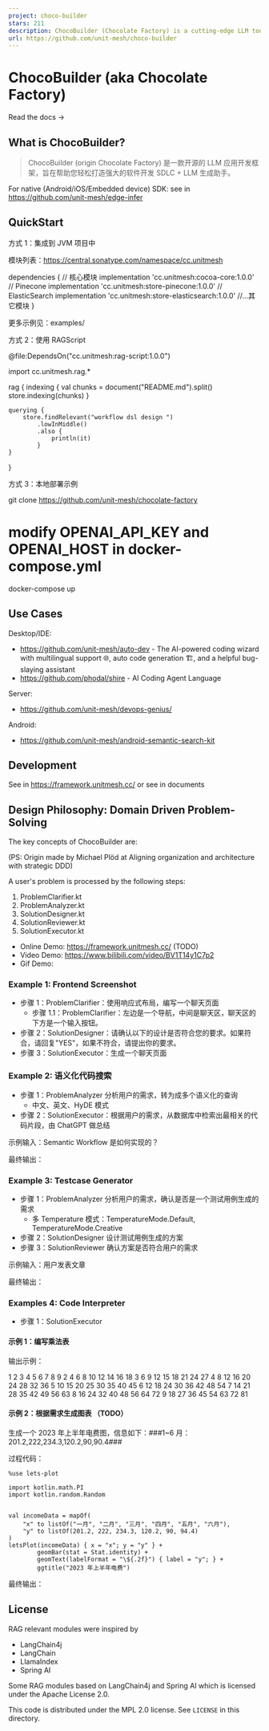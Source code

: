 ```yaml
---
project: choco-builder
stars: 211
description: ChocoBuilder (Chocolate Factory) is a cutting-edge LLM toolkit designed to empower you in creating your very own AI assistant.Chocolate Factory 是一款开源的 LLM 应用开发框架，旨在帮助您轻松打造强大的软件开发 SDLC + LLM 生成助手。无论您是需要生成前端页面、后端 API、SQL 图表，还是测试用例数据，Chocolate Factory 都能满足您的需求。
url: https://github.com/unit-mesh/choco-builder
---
```


ChocoBuilder (aka Chocolate Factory)
====================================

Read the docs →

What is ChocoBuilder?
---------------------

> ChocoBuilder (origin Chocolate Factory) 是一款开源的 LLM 应用开发框架，旨在帮助您轻松打造强大的软件开发 SDLC + LLM 生成助手。

For native (Android/iOS/Embedded device) SDK: see in https://github.com/unit-mesh/edge-infer

QuickStart
----------

方式 1：集成到 JVM 项目中

模块列表：https://central.sonatype.com/namespace/cc.unitmesh

dependencies {
    // 核心模块
    implementation 'cc.unitmesh:cocoa-core:1.0.0'
    // Pinecone
    implementation 'cc.unitmesh:store-pinecone:1.0.0'
    // ElasticSearch
    implementation 'cc.unitmesh:store-elasticsearch:1.0.0'
    //...其它模块
}

更多示例见：examples/

方式 2：使用 RAGScript

@file:DependsOn("cc.unitmesh:rag-script:1.0.0")

import cc.unitmesh.rag.\*

rag {
    indexing {
        val chunks \= document("README.md").split()
        store.indexing(chunks)
    }

    querying {
        store.findRelevant("workflow dsl design ")
            .lowInMiddle()
            .also {
                println(it)
            }
    }
}

方式 3：本地部署示例

git clone https://github.com/unit-mesh/chocolate-factory
# modify OPENAI\_API\_KEY and OPENAI\_HOST in docker-compose.yml
docker-compose up

Use Cases
---------

Desktop/IDE:

-   https://github.com/unit-mesh/auto-dev - The AI-powered coding wizard with multilingual support 🌐, auto code generation 🏗️, and a helpful bug-slaying assistant
-   https://github.com/phodal/shire - AI Coding Agent Language

Server:

-   https://github.com/unit-mesh/devops-genius/

Android:

-   https://github.com/unit-mesh/android-semantic-search-kit

Development
-----------

See in https://framework.unitmesh.cc/ or see in documents

Design Philosophy: Domain Driven Problem-Solving
------------------------------------------------

The key concepts of ChocoBuilder are:

(PS: Origin made by Michael Plöd at Aligning organization and architecture with strategic DDD)

A user's problem is processed by the following steps:

1.  ProblemClarifier.kt
2.  ProblemAnalyzer.kt
3.  SolutionDesigner.kt
4.  SolutionReviewer.kt
5.  SolutionExecutor.kt

-   Online Demo: https://framework.unitmesh.cc/ (TODO)
-   Video Demo: https://www.bilibili.com/video/BV1T14y1C7p2
-   Gif Demo:

### Example 1: Frontend Screenshot

-   步骤 1：ProblemClarifier：使用响应式布局，编写一个聊天页面
    -   步骤 1.1：ProblemClarifier：左边是一个导航，中间是聊天区，聊天区的下方是一个输入按钮。
-   步骤 2：SolutionDesigner：请确认以下的设计是否符合您的要求。如果符合，请回复"YES"，如果不符合，请提出你的要求。
-   步骤 3：SolutionExecutor：生成一个聊天页面

### Example 2: 语义化代码搜索

-   步骤 1：ProblemAnalyzer 分析用户的需求，转为成多个语义化的查询
    -   中文、英文、HyDE 模式
-   步骤 2：SolutionExecutor：根据用户的需求，从数据库中检索出最相关的代码片段，由 ChatGPT 做总结

示例输入：Semantic Workflow 是如何实现的？

最终输出：

### Example 3: Testcase Generator

-   步骤 1：ProblemAnalyzer 分析用户的需求，确认是否是一个测试用例生成的需求
    -   多 Temperature 模式：TemperatureMode.Default, TemperatureMode.Creative
-   步骤 2：SolutionDesigner 设计测试用例生成的方案
-   步骤 3：SolutionReviewer 确认方案是否符合用户的需求

示例输入：用户发表文章

最终输出：

### Examples 4: Code Interpreter

-   步骤 1：SolutionExecutor

#### 示例 1：编写乘法表

输出示例：

1    2    3    4    5    6    7    8    9
2    4    6    8    10    12    14    16    18
3    6    9    12    15    18    21    24    27
4    8    12    16    20    24    28    32    36
5    10    15    20    25    30    35    40    45
6    12    18    24    30    36    42    48    54
7    14    21    28    35    42    49    56    63
8    16    24    32    40    48    56    64    72
9    18    27    36    45    54    63    72    81    

#### 示例 2：根据需求生成图表 （TODO）

生成一个 2023 年上半年电费图，信息如下：###1~6 月：201.2,222,234.3,120.2,90,90.4###

过程代码：

```
%use lets-plot

import kotlin.math.PI
import kotlin.random.Random


val incomeData = mapOf(
    "x" to listOf("一月", "二月", "三月", "四月", "五月", "六月"),
    "y" to listOf(201.2, 222, 234.3, 120.2, 90, 94.4)
)
letsPlot(incomeData) { x = "x"; y = "y" } +
        geomBar(stat = Stat.identity) +
        geomText(labelFormat = "\${.2f}") { label = "y"; } +
        ggtitle("2023 年上半年电费")
```

最终输出：

License
-------

RAG relevant modules were inspired by

-   LangChain4j
-   LangChain
-   LlamaIndex
-   Spring AI

Some RAG modules based on LangChain4j and Spring AI which is licensed under the Apache License 2.0.

This code is distributed under the MPL 2.0 license. See `LICENSE` in this directory.
